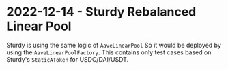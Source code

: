 # 2022-12-14 - Sturdy Rebalanced Linear Pool

Sturdy is using the same logic of `AaveLinearPool`
So it would be deployed by using the `AaveLinearPoolFactory`.
This contains only test cases based on Sturdy's `StaticAToken` for USDC/DAI/USDT.